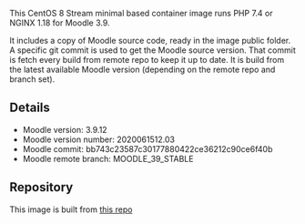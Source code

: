 This CentOS 8 Stream minimal based container image runs PHP 7.4 or NGINX 1.18 for Moodle 3.9.

It includes a copy of Moodle source code, ready in the image public folder. A specific git commit is used to get the Moodle source version. That commit is fetch every build from remote repo to keep it up to date.  It is build from the latest available Moodle version (depending on the remote repo and branch set).

## Details

* Moodle version: 3.9.12
* Moodle version number: 2020061512.03
* Moodle commit: bb743c23587c30177880422ce36212c90ce6f40b
* Moodle remote branch: MOODLE\_39\_STABLE


## Repository
This image is built from [this repo](https://github.com/krestomatio/container_builder/tree/master/moodle_web)
